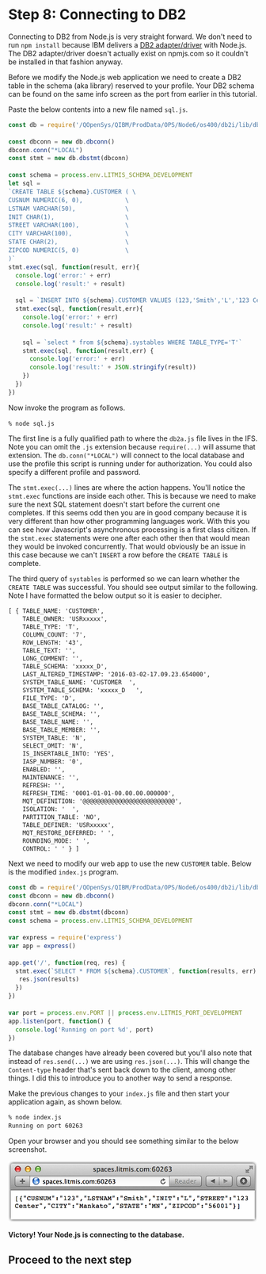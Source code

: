 # Step 8: Connecting to DB2

Connecting to DB2 from Node.js is very straight forward.  We don't need to run `npm install` because IBM delivers a [DB2 adapter/driver](http://bit.ly/nodejs_db2foriaccess) with Node.js.  The DB2 adapter/driver doesn't actually exist on npmjs.com so it couldn't be installed in that fashion anyway.

Before we modify the Node.js web application we need to create a DB2 table in the schema \(aka library\) reserved to your profile.  Your DB2 schema can be found on the same info screen as the port from earlier in this tutorial.

Paste the below contents into a new file named `sql.js`.

```js
const db = require('/QOpenSys/QIBM/ProdData/OPS/Node6/os400/db2i/lib/db2a')

const dbconn = new db.dbconn()
dbconn.conn("*LOCAL")
const stmt = new db.dbstmt(dbconn)

const schema = process.env.LITMIS_SCHEMA_DEVELOPMENT
let sql =
`CREATE TABLE ${schema}.CUSTOMER ( \
CUSNUM NUMERIC(6, 0),            \
LSTNAM VARCHAR(50),              \
INIT CHAR(1),                    \
STREET VARCHAR(100),             \
CITY VARCHAR(100),               \
STATE CHAR(2),                   \
ZIPCOD NUMERIC(5, 0)             \
)`
stmt.exec(sql, function(result, err){
  console.log('error:' + err)
  console.log('result:' + result)
  
  sql = `INSERT INTO ${schema}.CUSTOMER VALUES (123,'Smith','L','123 Center','Mankato','MN',56001)`
  stmt.exec(sql, function(result,err){
    console.log('error:' + err)
    console.log('result:' + result)
    
    sql = `select * from ${schema}.systables WHERE TABLE_TYPE='T'`
    stmt.exec(sql, function(result,err) {
      console.log('error:' + err)
      console.log('result:' + JSON.stringify(result))
    })
  })
})
```

Now invoke the program as follows.

`% node sql.js`

The first line is a fully qualified path to where the `db2a.js` file lives in the IFS.  Note you can omit the `.js` extension because `require(...)` will assume that extension.  The `db.conn("*LOCAL")` will connect to the local database and use the profile this script is running under for authorization.  You could also specify a different profile and password.

The `stmt.exec(...)` lines are where the action happens.  You'll notice the `stmt.exec` functions are inside each other.  This is because we need to make sure the next SQL statement doesn't start before the current one completes. If this seems odd then you are in good company because it is very different than how other programming languages work. With this you can see how Javascript's asynchronous processing is a first class citizen.  If the `stmt.exec` statements were one after each other then that would mean they would be invoked concurrently.  That would obviously be an issue in this case because we can't `INSERT` a row before the `CREATE TABLE` is complete.  

The third query of `systables` is performed so we can learn whether the `CREATE TABLE` was successful.  You should see output similar to the following.  Note I have formatted the below output so it is easier to decipher.

```
[ { TABLE_NAME: 'CUSTOMER',
    TABLE_OWNER: 'USRxxxxx',
    TABLE_TYPE: 'T',
    COLUMN_COUNT: '7',
    ROW_LENGTH: '43',
    TABLE_TEXT: '',
    LONG_COMMENT: '',
    TABLE_SCHEMA: 'xxxxx_D',
    LAST_ALTERED_TIMESTAMP: '2016-03-02-17.09.23.654000',
    SYSTEM_TABLE_NAME: 'CUSTOMER  ',
    SYSTEM_TABLE_SCHEMA: 'xxxxx_D   ',
    FILE_TYPE: 'D',
    BASE_TABLE_CATALOG: '',
    BASE_TABLE_SCHEMA: '',
    BASE_TABLE_NAME: '',
    BASE_TABLE_MEMBER: '',
    SYSTEM_TABLE: 'N',
    SELECT_OMIT: 'N',
    IS_INSERTABLE_INTO: 'YES',
    IASP_NUMBER: '0',
    ENABLED: '',
    MAINTENANCE: '',
    REFRESH: '',
    REFRESH_TIME: '0001-01-01-00.00.00.000000',
    MQT_DEFINITION: '@@@@@@@@@@@@@@@@@@@@@@@@@@',
    ISOLATION: '  ',
    PARTITION_TABLE: 'NO',
    TABLE_DEFINER: 'USRxxxxx',
    MQT_RESTORE_DEFERRED: ' ',
    ROUNDING_MODE: ' ',
    CONTROL: ' ' } ]
```

Next we need to modify our web app to use the new `CUSTOMER` table.  Below is the modified `index.js` program.  

```js
const db = require('/QOpenSys/QIBM/ProdData/OPS/Node6/os400/db2i/lib/db2a')
const dbconn = new db.dbconn()
dbconn.conn("*LOCAL")
const stmt = new db.dbstmt(dbconn)
const schema = process.env.LITMIS_SCHEMA_DEVELOPMENT

var express = require('express')
var app = express()

app.get('/', function(req, res) {
  stmt.exec(`SELECT * FROM ${schema}.CUSTOMER`, function(results, err) {
   res.json(results)
  })
})

var port = process.env.PORT || process.env.LITMIS_PORT_DEVELOPMENT
app.listen(port, function() {
  console.log('Running on port %d', port)
})
```

The database changes have already been covered but you'll also note that instead of `res.send(...)` we are using `res.json(...)`. This will change the `Content-type` header that's sent back down to the client, among other things.  I did this to introduce you to another way to send a response.

Make the previous changes to your `index.js` file and then start your application again, as shown below.

```sh
% node index.js 
Running on port 60263
```

Open your browser and you should see something similar to the below screenshot.

![image alt text](img/image_14.png)

**Victory! Your Node.js is connecting to the database.**

## Proceed to the next step
